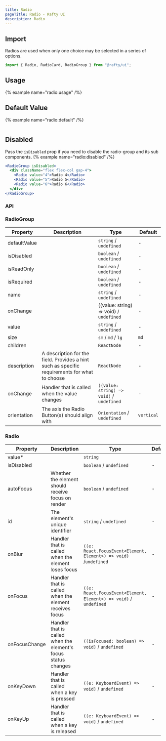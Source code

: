 ```yaml
---
title: Radio
pageTitle: Radio - Rafty UI
description: Radio
---
```


## Import

Radios are used when only one choice may be selected in a series of options.

```jsx
import { Radio, RadioCard, RadioGroup } from "@rafty/ui";
```

## Usage

{% example name="radio:usage" /%}

## Default Value

{% example name="radio:default" /%}

```jsx

```

## Disabled

Pass the `isDisabled` prop if you need to disable the radio-group and its sub components.
{% example name="radio:disabled" /%}

```jsx
<RadioGroup isDisabled>
  <div className="flex flex-col gap-4">
    <Radio value="4">Radio 4</Radio>
    <Radio value="5">Radio 5</Radio>
    <Radio value="6">Radio 6</Radio>
  </div>
</RadioGroup>
```

### API

### RadioGroup

| Property     | Description                                                                                   | Type                                      | Default    |
| ------------ | --------------------------------------------------------------------------------------------- | ----------------------------------------- | ---------- |
| defaultValue |                                                                                               | `string` / `undefined`                    | -          |
| isDisabled   |                                                                                               | `boolean` / `undefined`                   | -          |
| isReadOnly   |                                                                                               | `boolean` / `undefined`                   | -          |
| isRequired   |                                                                                               | `boolean` / `undefined`                   | -          |
| name         |                                                                                               | `string` / `undefined`                    | -          |
| onChange     |                                                                                               | ((value: string) => void) / `undefined`   | -          |
| value        |                                                                                               | `string` / `undefined`                    | -          |
| size         |                                                                                               | `sm` / `md` / `lg`                        | `md`       |
| children     |                                                                                               | `ReactNode`                               | -          |
| description  | A description for the field. Provides a hint such as specific requirements for what to choose | `ReactNode`                               | -          |
| onChange     | Handler that is called when the value changes                                                 | `((value: string) => void)` / `undefined` | -          |
| orientation  | The axis the Radio Button(s) should align with                                                | `Orientation` / `undefined`               | `vertical` |

### Radio

| Property      | Description                                                    | Type                                                              | Default |
| ------------- | -------------------------------------------------------------- | ----------------------------------------------------------------- | ------- |
| value\*       |                                                                | `string`                                                          |         |
| isDisabled    |                                                                | `boolean` / `undefined`                                           | -       |
| autoFocus     | Whether the element should receive focus on render             | `boolean` / `undefined`                                           | -       |
| id            | The element's unique identifier                                | `string` / `undefined`                                            | -       |
| onBlur        | Handler that is called when the element loses focus            | `((e: React.FocusEvent<Element, Element>) => void)` /`undefined`  | -       |
| onFocus       | Handler that is called when the element receives focus         | `((e: React.FocusEvent<Element, Element>) => void)` / `undefined` | -       |
| onFocusChange | Handler that is called when the element's focus status changes | `((isFocused: boolean) => void)` / `undefined`                    | -       |
| onKeyDown     | Handler that is called when a key is pressed                   | `((e: KeyboardEvent) => void)` / `undefined`                      | -       |
| onKeyUp       | Handler that is called when a key is released                  | `((e: KeyboardEvent) => void)` / `undefined`                      | -       |
